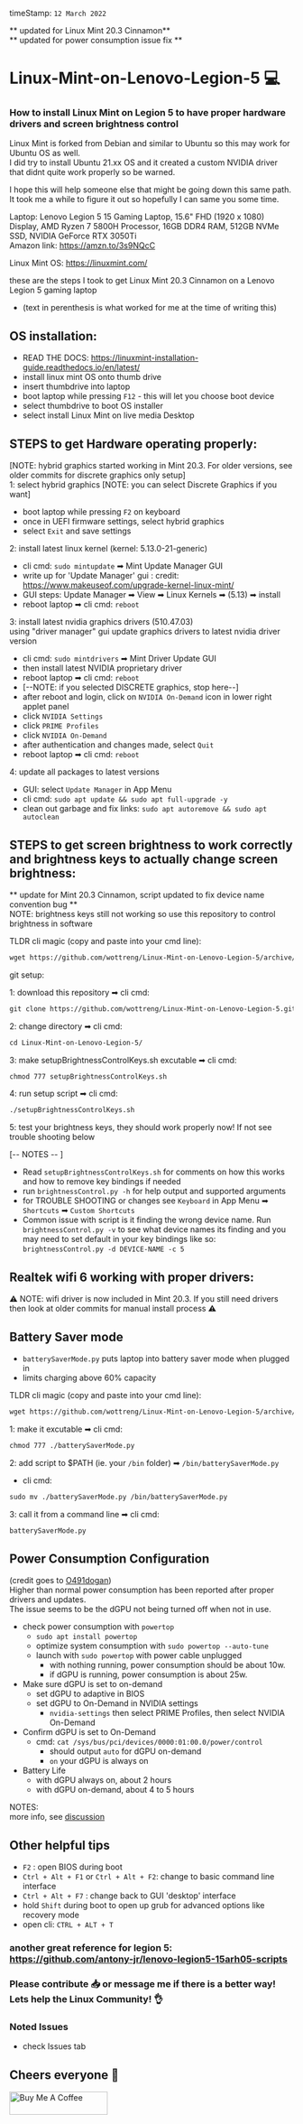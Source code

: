 timeStamp: `12 March 2022`

** updated for Linux Mint 20.3 Cinnamon** \
** updated for power consumption issue fix **

# Linux-Mint-on-Lenovo-Legion-5 💻
### How to install Linux Mint on Legion 5 to have proper hardware drivers and screen brightness control 
Linux Mint is forked from Debian and similar to Ubuntu so this may work for Ubuntu OS as well. \
I did try to install Ubuntu 21.xx OS and it created a custom NVIDIA driver that didnt quite work properly so be warned.

I hope this will help someone else that might be going down this same path. \
It took me a while to figure it out so hopefully I can same you some time.

Laptop: Lenovo Legion 5 15 Gaming Laptop, 15.6" FHD (1920 x 1080) Display, AMD Ryzen 7 5800H Processor, 16GB DDR4 RAM, 512GB NVMe SSD, NVIDIA GeForce RTX 3050Ti  
Amazon link: https://amzn.to/3s9NQcC

Linux Mint OS: https://linuxmint.com/

these are the steps I took to get Linux Mint 20.3 Cinnamon on a Lenovo Legion 5 gaming laptop 
- (text in perenthesis is what worked for me at the time of writing this)

## OS installation:
* READ THE DOCS: https://linuxmint-installation-guide.readthedocs.io/en/latest/
* install linux mint OS onto thumb drive 
* insert thumbdrive into laptop
* boot laptop while pressing `F12` - this will let you choose boot device
* select thumbdrive to boot OS installer
* select install Linux Mint on live media Desktop

## STEPS to get Hardware operating properly: 
[NOTE: hybrid graphics started working in Mint 20.3. For older versions, see older commits for discrete graphics only setup] \
1: select hybrid graphics [NOTE: you can select Discrete Graphics if you want]
 * boot laptop while pressing `F2` on keyboard
 * once in UEFI firmware settings, select hybrid graphics
 * select `Exit` and save settings

2: install latest linux kernel (kernel: 5.13.0-21-generic) 
  * cli cmd: `sudo mintupdate` ➡ Mint Update Manager GUI
  * write up for 'Update Manager' gui : credit: https://www.makeuseof.com/upgrade-kernel-linux-mint/ 
  * GUI steps: Update Manager ➡ View ➡ Linux Kernels ➡ (5.13) ➡ install 
  * reboot laptop ➡ cli cmd: `reboot`
  
3: install latest nvidia graphics drivers (510.47.03) \
using "driver manager" gui update graphics drivers to latest nvidia driver version 
  * cli cmd: `sudo mintdrivers` ➡ Mint Driver Update GUI
  * then install latest NVIDIA proprietary driver
  * reboot laptop ➡ cli cmd: `reboot`
  * [--NOTE: if you selected DISCRETE graphics, stop here--]
  * after reboot and login, click on `NVIDIA On-Demand` icon in lower right applet panel
  * click `NVIDIA Settings`
  * click `PRIME Profiles`
  * click `NVIDIA On-Demand`
  * after authentication and changes made, select `Quit`
  * reboot laptop ➡ cli cmd: `reboot`

4: update all packages to latest versions
* GUI: select `Update Manager` in App Menu
* cli cmd: `sudo apt update && sudo apt full-upgrade -y`
* clean out garbage and fix links: `sudo apt autoremove && sudo apt autoclean`

## STEPS to get screen brightness to work correctly and brightness keys to actually change screen brightness:
 ** update for Mint 20.3 Cinnamon, script updated to fix device name convention bug ** \
NOTE: brightness keys still not working so use this repository to control brightness in software

TLDR cli magic (copy and paste into your cmd line): 
```markdown
wget https://github.com/wottreng/Linux-Mint-on-Lenovo-Legion-5/archive/refs/heads/main.zip && unzip main.zip && cd Linux-Mint-on-Lenovo-Legion-5-main && chmod 777 setupBrightnessControlKeys.sh && ./setupBrightnessControlKeys.sh
```

git setup:
 
 1: download this repository ➡ cli cmd: 
 ``` markdown
 git clone https://github.com/wottreng/Linux-Mint-on-Lenovo-Legion-5.git 
 ```
 
 2: change directory ➡ cli cmd: 
 ``` markdown
 cd Linux-Mint-on-Lenovo-Legion-5/
 ```
 
 3: make setupBrightnessControlKeys.sh excutable ➡ cli cmd: 
 ``` markdown
 chmod 777 setupBrightnessControlKeys.sh
 ```
 
 4: run setup script ➡ cli cmd: 
 ``` markdown
 ./setupBrightnessControlKeys.sh
 ```

 5: test your brightness keys, they should work properly now! If not see trouble shooting below
 
[-- NOTES -- ]
 * Read `setupBrightnessControlKeys.sh` for comments on how this works and how to remove key bindings if needed
 * run `brightnessControl.py -h` for help output and supported arguments
 * for TROUBLE SHOOTING or changes see `Keyboard` in App Menu ➡ `Shortcuts` ➡ `Custom Shortcuts` 
 * Common issue with script is it finding the wrong device name. Run `brightnessControl.py -v` to see what device names its finding and you may need to set default in your key bindings like so: `brightnessControl.py -d DEVICE-NAME -c 5` 

 ## Realtek wifi 6 working with proper drivers:
 ⚠ NOTE: wifi driver is now included in Mint 20.3. If you still need drivers then look at older commits for manual install process ⚠
 
 ## Battery Saver mode
 * `batterySaverMode.py` puts laptop into battery saver mode when plugged in
 * limits charging above 60% capacity

TLDR cli magic (copy and paste into your cmd line): 
```markdown
wget https://github.com/wottreng/Linux-Mint-on-Lenovo-Legion-5/archive/refs/heads/main.zip && unzip main.zip && cd Linux-Mint-on-Lenovo-Legion-5-main && chmod 777 batterySaverMode.py && sudo mv ./batterySaverMode.py /bin/
```
 
 1: make it excutable ➡ cli cmd: 
 ``` markdown
 chmod 777 ./batterySaverMode.py
 ```

 2: add script to $PATH (ie. your `/bin` folder) ➡ `/bin/batterySaverMode.py` 
  * cli cmd: 
  ``` markdown
  sudo mv ./batterySaverMode.py /bin/batterySaverMode.py
  ```
  
 3: call it from a command line ➡ cli cmd: 
 ``` markdown
 batterySaverMode.py
 ```
 
 ## Power Consumption Configuration
 (credit goes to [O491dogan](https://github.com/O491dogan)) \
 Higher than normal power consumption has been reported after proper drivers and updates. \
 The issue seems to be the dGPU not being turned off when not in use.
 
 * check power consumption with `powertop`
   - `sudo apt install powertop`
   - optimize system consumption with `sudo powertop --auto-tune`
   - launch with `sudo powertop` with power cable unplugged
     - with nothing running, power consumption should be about 10w.
     - if dGPU is running, power consumption is about 25w. 
 * Make sure dGPU is set to on-demand
   - set dGPU to adaptive in BIOS
   - set dGPU to On-Demand in NVIDIA settings
     - `nvidia-settings` then select PRIME Profiles, then select NVIDIA On-Demand
 * Confirm dGPU is set to On-Demand
   - cmd: `cat /sys/bus/pci/devices/0000:01:00.0/power/control` 
     - should output `auto` for dGPU on-demand
     - `on` your dGPU is always on
 * Battery Life
   - with dGPU always on, about 2 hours
   - with dGPU on-demand, about 4 to 5 hours
   
 NOTES: \
 more info, see [discussion](https://github.com/wottreng/Linux-Mint-on-Lenovo-Legion-5/discussions/3)
 
 
 ## Other helpful tips
 * ` F2 ` : open BIOS during boot
 * ` Ctrl + Alt + F1 ` or  ` Ctrl + Alt + F2 `: change to basic command line interface
 * ` Ctrl + Alt + F7 ` : change back to GUI 'desktop' interface
 * hold `Shift` during boot to open up grub for advanced options like recovery mode
 * open cli: `CTRL + ALT + T`
 
 ### another great reference for legion 5: https://github.com/antony-jr/lenovo-legion5-15arh05-scripts
 
 ### Please contribute 📥 or message me if there is a better way! Lets help the Linux Community! 👌
 
 ### Noted Issues
 * check Issues tab 
 
 ## Cheers everyone 🍺 

<a href="https://www.buymeacoffee.com/wottreng" target="_blank"><img src="https://cdn.buymeacoffee.com/buttons/default-orange.png" alt="Buy Me A Coffee" height="41" width="174"></a>
